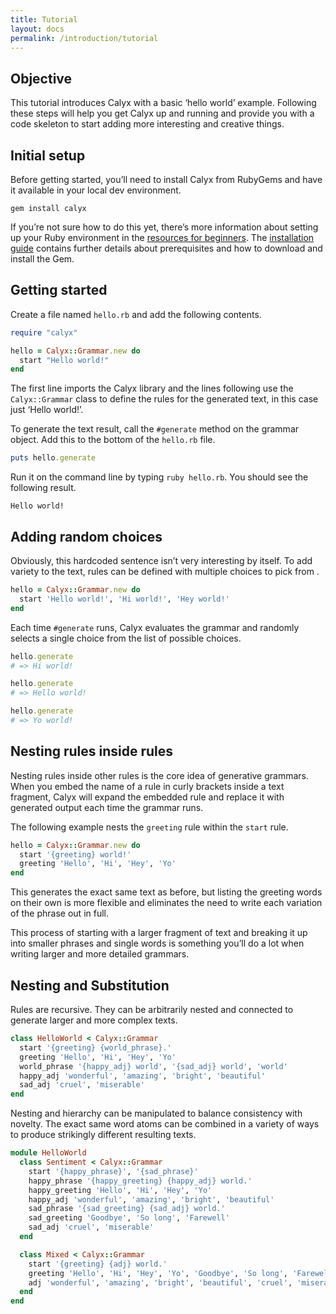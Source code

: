 ```yaml
---
title: Tutorial
layout: docs
permalink: /introduction/tutorial
---
```


## Objective

This tutorial introduces Calyx with a basic ‘hello world’ example. Following these steps will help you get Calyx up and running and provide you with a code skeleton to start adding more interesting and creative things.

## Initial setup

Before getting started, you’ll need to install Calyx from RubyGems and have it available in your local dev environment.

```
gem install calyx
```

If you’re not sure how to do this yet, there’s more information about setting up your Ruby environment in the [resources for beginners](/introduction/beginners). The [installation guide](/docs/guide/installation) contains further details about prerequisites and how to download and install the Gem.

## Getting started

Create a file named `hello.rb` and add the following contents.

```ruby
require "calyx"

hello = Calyx::Grammar.new do
  start "Hello world!"
end
```

The first line imports the Calyx library and the lines following use the `Calyx::Grammar` class to define the rules for the generated text, in this case just ‘Hello world!’.

To generate the text result, call the `#generate` method on the grammar object. Add this to the bottom of the `hello.rb` file.

```ruby
puts hello.generate
```

Run it on the command line by typing `ruby hello.rb`. You should see the following result.

```
Hello world!
```

## Adding random choices

Obviously, this hardcoded sentence isn’t very interesting by itself. To add variety to the text, rules can be defined with multiple choices to pick from  .

```ruby
hello = Calyx::Grammar.new do
  start 'Hello world!', 'Hi world!', 'Hey world!'
end
```

Each time `#generate` runs, Calyx evaluates the grammar and randomly selects a single choice from the list of possible choices.

```ruby
hello.generate
# => Hi world!

hello.generate
# => Hello world!

hello.generate
# => Yo world!
```

## Nesting rules inside rules

Nesting rules inside other rules is the core idea of generative grammars. When you embed the name of a rule in curly brackets inside a text fragment, Calyx will expand the embedded rule and replace it with generated output each time the grammar runs.

The following example nests the `greeting` rule within the `start` rule.

```ruby
hello = Calyx::Grammar.new do
  start '{greeting} world!'
  greeting 'Hello', 'Hi', 'Hey', 'Yo'
end
```

This generates the exact same text as before, but listing the greeting words on their own is more flexible and eliminates the need to write each variation of the phrase out in full.

This process of starting with a larger fragment of text and breaking it up into smaller phrases and single words is something you’ll do a lot when writing larger and more detailed grammars.

## Nesting and Substitution

Rules are recursive. They can be arbitrarily nested and connected to generate larger and more complex texts.

```ruby
class HelloWorld < Calyx::Grammar
  start '{greeting} {world_phrase}.'
  greeting 'Hello', 'Hi', 'Hey', 'Yo'
  world_phrase '{happy_adj} world', '{sad_adj} world', 'world'
  happy_adj 'wonderful', 'amazing', 'bright', 'beautiful'
  sad_adj 'cruel', 'miserable'
end
```

Nesting and hierarchy can be manipulated to balance consistency with novelty. The exact same word atoms can be combined in a variety of ways to produce strikingly different resulting texts.

```ruby
module HelloWorld
  class Sentiment < Calyx::Grammar
    start '{happy_phrase}', '{sad_phrase}'
    happy_phrase '{happy_greeting} {happy_adj} world.'
    happy_greeting 'Hello', 'Hi', 'Hey', 'Yo'
    happy_adj 'wonderful', 'amazing', 'bright', 'beautiful'
    sad_phrase '{sad_greeting} {sad_adj} world.'
    sad_greeting 'Goodbye', 'So long', 'Farewell'
    sad_adj 'cruel', 'miserable'
  end

  class Mixed < Calyx::Grammar
    start '{greeting} {adj} world.'
    greeting 'Hello', 'Hi', 'Hey', 'Yo', 'Goodbye', 'So long', 'Farewell'
    adj 'wonderful', 'amazing', 'bright', 'beautiful', 'cruel', 'miserable'
  end
end
```
